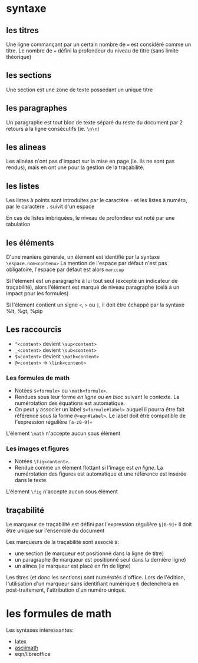 

# syntaxe
## les titres

Une ligne commançant par un certain nombre de `=` est considéré comme un titre. Le nombre de `=` défini la profondeur du niveau de titre (sans limite théorique)

## les sections

Une section est une zone de texte possédant un unique titre

## les paragraphes

Un paragraphe est tout bloc de texte séparé du reste du document par 2 retours à la ligne consécutifs (ie. `\n\n`)

## les alineas

Les alinéas n'ont pas d'impact sur la mise en page (ie. ils ne sont pas rendus), mais en ont une pour la gestion de la traçabilité.

## les listes

Les listes à points sont introduites par le caractère `-` et les listes à numéro, par le caractère `.` suivit d'un espace

En cas de listes imbriquées, le niveau de profondeur est noté par une tabulation

## les éléments

D'une manière générale, un élément est identifié par la syntaxe `\espace.nom<contenu>`
La mention de l'espace par défaut n'est pas obligatoire, l'espace par défaut est alors `marccup`

Si l'élément est un paragraphe à lui tout seul (excepté un indicateur de traçabilité), alors l'élément est marqué de niveau paragraphe (celà à un impact pour les formules)

Si l'élément contient un signe `<`, `>` ou `|`, il doit être échappé par la syntaxe %lt, %gt, %pip

## Les raccourcis

* `^<content>` devient `\sup<content>`
* `_<content>` devient `\sub<content>`
* `$<content>` devient `\math<content>`
* `@<content>` -> `\link<content>`

### Les formules de math

* Notées `$<formule>` ou `\math<formule>`.
* Rendues sous leur forme _en ligne_ ou _en bloc_ suivant le contexte. La numérotation des équations est automatique.
* On peut y associer un label `$<formule#label>` auquel il pourra être fait référence sous la forme `@<eqn#label>`. Le label doit être compatible de l'expression régulière `[a-z0-9]+`

L'élement `\math` n'accepte aucun sous élément

### Les images et figures

* Notées `\fig<content>`.
* Rendue comme un élément flottant si l'image est _en ligne_. La numérotation des figures est automatique et une référence est insérée dans le texte.

L'élement `\fig` n'accepte aucun sous élément

## traçabilité

Le marqueur de traçabilité est défini par l'expression régulière `§[0-9]+`
Il doit être unique sur l'ensemble du document

Les marqueurs de la traçabilité sont associé à:
- une section (le marqueur est positionné dans la ligne de titre)
- un paragraphe (le marqueur est positionné seul dans la dernière ligne)
- un alinea (le marqueur est placé en fin de ligne)

Les titres (et donc les sections) sont numérotés d'office.
Lors de l'édition, l'utilisation d'un marqueur sans identifiant numérique `§` déclenchera en post-traitement, l'attribution d'un numéro unique.



# les formules de math

Les syntaxes intéressantes:
* latex
* [asciimath](https://asciimath.org/)
* eqn/libreoffice
